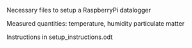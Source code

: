 Necessary files to setup a RaspberryPi datalogger 

Measured quantities: temperature, humidity particulate matter

Instructions in setup_instructions.odt
